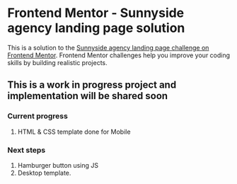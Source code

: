 # Frontend Mentor - Sunnyside agency landing page solution

This is a solution to the [Sunnyside agency landing page challenge on Frontend Mentor](https://www.frontendmentor.io/challenges/sunnyside-agency-landing-page-7yVs3B6ef). Frontend Mentor challenges help you improve your coding skills by building realistic projects.


## This is a work in progress project and implementation will be shared soon

### Current progress 

1. HTML & CSS template done for Mobile

### Next steps

1. Hamburger button using JS
2. Desktop template.

